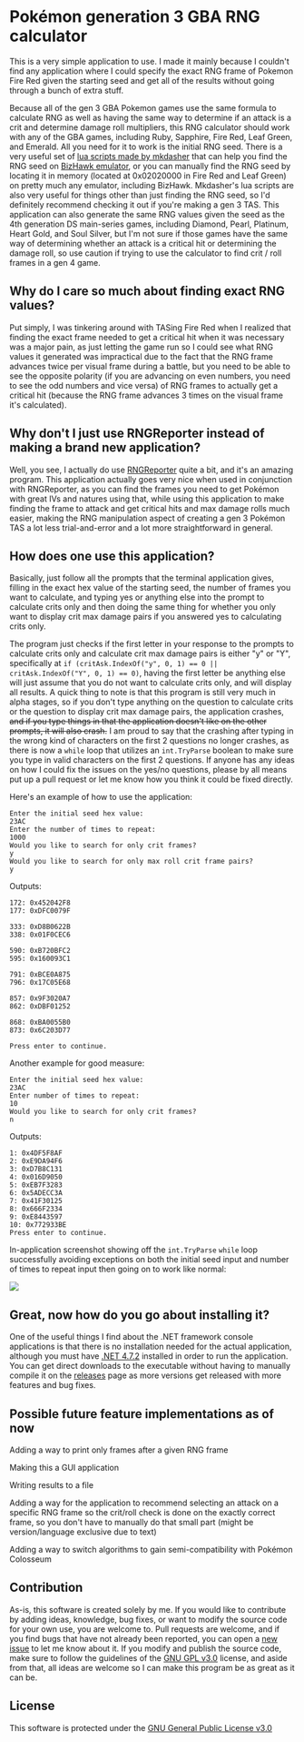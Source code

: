 # Pokémon generation 3 GBA RNG calculator
This is a very simple application to use. I made it mainly because I couldn't find any application where I could specify the exact RNG frame of Pokemon Fire Red given the starting seed and get all of the results without going through a bunch of extra stuff.

Because all of the gen 3 GBA Pokemon games use the same formula to calculate RNG as well as having the same way to determine if an attack is a crit and determine damage roll multipliers, this RNG calculator should work with any of the GBA games, including Ruby, Sapphire, Fire Red, Leaf Green, and Emerald. All you need for it to work is the initial RNG seed. There is a very useful set of [lua scripts made by mkdasher](https://github.com/mkdasher/PokemonBizhawkLua) that can help you find the RNG seed on [BizHawk emulator](https://github.com/TASVideos/BizHawk), or you can manually find the RNG seed by locating it in memory (located at 0x02020000 in Fire Red and Leaf Green) on pretty much any emulator, including BizHawk. Mkdasher's lua scripts are also very useful for things other than just finding the RNG seed, so I'd definitely recommend checking it out if you're making a gen 3 TAS. This application can also generate the same RNG values given the seed as the 4th generation DS main-series games, including Diamond, Pearl, Platinum, Heart Gold, and Soul Silver, but I'm not sure if those games have the same way of determining whether an attack is a critical hit or determining the damage roll, so use caution if trying to use the calculator to find crit / roll frames in a gen 4 game.

## Why do I care so much about finding exact RNG values?

Put simply, I was tinkering around with TASing Fire Red when I realized that finding the exact frame needed to get a critical hit when it was necessary was a major pain, as just letting the game run so I could see what RNG values it generated was impractical due to the fact that the RNG frame advances twice per visual frame during a battle, but you need to be able to see the opposite polarity (if you are advancing on even numbers, you need to see the odd numbers and vice versa) of RNG frames to actually get a critical hit (because the RNG frame advances 3 times on the visual frame it's calculated).

## Why don't I just use RNGReporter instead of making a brand new application?

Well, you see, I actually do use [RNGReporter](https://github.com/Admiral-Fish/RNGReporter) quite a bit, and it's an amazing program. This application actually goes very nice when used in conjunction with RNGReporter, as you can find the frames you need to get Pokémon with great IVs and natures using that, while using this application to make finding the frame to attack and get critical hits and max damage rolls much easier, making the RNG manipulation aspect of creating a gen 3 Pokémon TAS a lot less trial-and-error and a lot more straightforward in general.

## How does one use this application?

Basically, just follow all the prompts that the terminal application gives, filling in the exact hex value of the starting seed, the number of frames you want to calculate, and typing yes or anything else into the prompt to calculate crits only and then doing the same thing for whether you only want to display crit max damage pairs if you answered yes to calculating crits only.

The program just checks if the first letter in your response to the prompts to calculate crits only and calculate crit max damage pairs is either "y" or "Y", specifically at `if (critAsk.IndexOf("y", 0, 1) == 0 || critAsk.IndexOf("Y", 0, 1) == 0)`, having the first letter be anything else will just assume that you do not want to calculate crits only, and will display all results. A quick thing to note is that this program is still very much in alpha stages, so if you don't type anything on the question to calculate crits or the question to display crit max damage pairs, the application crashes, ~~and if you type things in that the application doesn't like on the other prompts, it will also crash.~~ I am proud to say that the crashing after typing in the wrong kind of characters on the first 2 questions no longer crashes, as there is now a `while` loop that utilizes an `int.TryParse` boolean to make sure you type in valid characters on the first 2 questions. If anyone has any ideas on how I could fix the issues on the yes/no questions, please by all means put up a pull request or let me know how you think it could be fixed directly.

Here's an example of how to use the application:

```
Enter the initial seed hex value:
23AC
Enter the number of times to repeat:
1000
Would you like to search for only crit frames?
y
Would you like to search for only max roll crit frame pairs?
y
```

Outputs:
```
172: 0x452042F8
177: 0xDFC0079F

333: 0xD8B0622B
338: 0x01F0CEC6

590: 0xB720BFC2
595: 0x160093C1

791: 0xBCE0A875
796: 0x17C05E68

857: 0x9F3020A7
862: 0xDBF01252

868: 0xBA0055B0
873: 0x6C203D77

Press enter to continue.
```

Another example for good measure:
```
Enter the initial seed hex value:
23AC
Enter number of times to repeat:
10
Would you like to search for only crit frames?
n
```

Outputs:
```
1: 0x4DF5F8AF
2: 0xE9DA94F6
3: 0xD7B8C131
4: 0x016D9050
5: 0xEB7F3283
6: 0x5ADECC3A
7: 0x41F30125
8: 0x666F2334
9: 0xE8443597
10: 0x772933BE
Press enter to continue.
```

In-application screenshot showing off the `int.TryParse` `while` loop successfully avoiding exceptions on both the initial seed input and number of times to repeat input then going on to work like normal:

![](https://raw.githubusercontent.com/jvhbv/fire-red-rng-calculator/master/inProgram.PNG)

## Great, now how do you go about installing it?

One of the useful things I find about the .NET framework console applications is that there is no installation needed for the actual application, although you must have [.NET 4.7.2](https://dotnet.microsoft.com/download/dotnet-framework/net472) installed in order to run the application. You can get direct downloads to the executable without having to manually compile it on the [releases](https://github.com/jvhbv/fire-red-rng-calculator/releases) page as more versions get released with more features and bug fixes.

## Possible future feature implementations as of now

Adding a way to print only frames after a given RNG frame

Making this a GUI application

Writing results to a file

Adding a way for the application to recommend selecting an attack on a specific RNG frame so the crit/roll check is done on the exactly correct frame, so you don't have to manually do that small part (might be version/language exclusive due to text)

Adding a way to switch algorithms to gain semi-compatibility with Pokémon Colosseum

## Contribution

As-is, this software is created solely by me. If you would like to contribute by adding ideas, knowledge, bug fixes, or want to modify the source code for your own use, you are welcome to. Pull requests are welcome, and if you find bugs that have not already been reported, you can open a [new issue](https://github.com/jvhbv/fire-red-rng-calculator/issues) to let me know about it. If you modify and publish the source code, make sure to follow the guidelines of the [GNU GPL v3.0](https://choosealicense.com/licenses/gpl-3.0/) license, and aside from that, all ideas are welcome so I can make this program be as great as it can be.

## License
This software is protected under the [GNU General Public License v3.0](https://choosealicense.com/licenses/gpl-3.0/)
